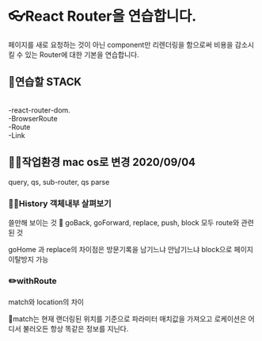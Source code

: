 # 👓React Router을 연습합니다.

페이지를 새로 요청하는 것이 아닌 component만 리렌더링을 함으로써
비용을 감소시킬 수 있는 Router에 대한 기본을 연습합니다.

## 🧨연습할 STACK
<br>-react-router-dom.
<br>-BrowserRoute
<br>-Route
<br>-Link

## 👏🏻작업환경 mac os로 변경 2020/09/04

query, qs, sub-router, qs parse

### 👏🏻History 객체내부 살펴보기

쓸만해 보이는 것
📌 goBack, goForward, replace, push, block 모두 route와 관련된 것

goHome 과 replace의 차이점은 방문기록을 남기느냐 안남기느냐
block으로 페이지이탈방지 가능

### ✏️withRoute
match와 location의 차이
<p>
📌match는 현재 랜더링된 위치를 기준으로 파라미터 매치값을 가져오고 로케이션은
  어디서 불러오든 항상 똑같은 정보를 지닌다.
 </p>